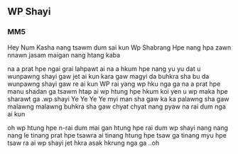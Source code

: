 ## WP Shayi
### MM5

Hey Num Kasha nang tsawm dum sai kun 
Wp Shabrang Hpe nang hpa zawn nnawn
jasam maigan nang htang kaba

na a prat hpe ngai grai lahpawt ai na a hkum hpe 
nang yu yu dat u wunpawng shayi gaw jet ai kun 
kara gaw magyi da buhkra sha bu da 
wunpawng shayi gaw re ai kun
WP rai yang wp hku nga ga 
na a prat hpe manu shadan ga 
tsawm htap ai wp htung hpe hkum koi yen u wp maka hpe 
sharawt ga .wp shayi 
Ye Ye Ye Ye 
myi man sha gaw ka ka 
palawng sha gaw malawng malawng 
buhkra sha gaw chyat chyat 
nang pyaw na rai dum nga ai kun

oh wp htung hpe n-rai dum 
mai gan htung hpe rai dum wp shayi nang nang nang le 
tinang prat hpe tsawra ai tinang htung hpe tsaw ga 
tinang myu hpe tsaw ra ai wp shayi jet hkra 
asak hkrung nga ga ..oh
